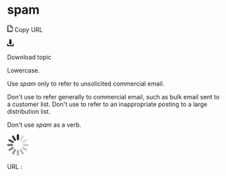 # spam

![Copy URL](media/spam/Copy.png)
Copy URL

![Download](media/spam/Download.png)

Download topic

Lowercase.

Use *spam* only to refer to unsolicited commercial email. 

Don't use to refer generally to commercial email, such as bulk email sent to a customer list. Don't use to refer to an inappropriate posting to a large distribution list.

Don't use *spam* as a verb.

![In progress](media/spam/activity-large.gif)

URL :
